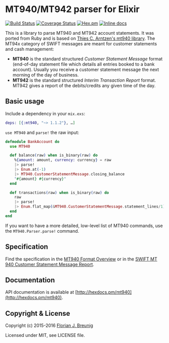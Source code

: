 MT940/MT942 parser for Elixir
=============================

[![Build Status](https://travis-ci.org/my-flow/mt940.svg?branch=master)](https://travis-ci.org/my-flow/mt940)
[![Coverage Status](https://coveralls.io/repos/my-flow/mt940/badge.svg?branch=master)](https://coveralls.io/r/my-flow/mt940?branch=master)
[![Hex.pm](https://img.shields.io/hexpm/v/mt940.svg)](https://hex.pm/packages/mt940)
[![Inline docs](http://inch-ci.org/github/my-flow/mt940.svg)](http://inch-ci.org/github/my-flow/mt940)

This is a library to parse MT940 and MT942 account statements. It was ported from Ruby and is based on
[Thies C. Arntzen's mt940 library](https://github.com/betterplace/mt940_parser).
The MT94x category of SWIFT messages are meant for customer statements and cash management:
- **MT940** is the standard structured _Customer Statement Message_ format (end-of-day statement file which details all entries booked to a bank account). Usually you receive a customer statement message the next morning of the day of business.
- **MT942** is the standard structured _Interim Transaction Report_ format. MT942 gives a report of the debits/credits any given time of the day.

## Basic usage

Include a dependency in your `mix.exs`:

```elixir
deps: [{:mt940, "~> 1.1.2"}, …]
```

`use MT940` and `parse!` the raw input:

```elixir
defmodule BankAccount do
  use MT940

  def balance(raw) when is_binary(raw) do
    %{amount: amount, currency: currency} = raw
    |> parse!
    |> Enum.at(-1)
    |> MT940.CustomerStatementMessage.closing_balance
    "#{amount} #{currency}"
  end

  def transactions(raw) when is_binary(raw) do
    raw
    |> parse!
    |> Enum.flat_map(&MT940.CustomerStatementMessage.statement_lines/1)
  end
end
```

If you want to have a more detailed, low-level list of MT940 commands, use the
`MT940.Parser.parse!` command.


## Specification

Find the specification in the [MT940 Format Overview](http://www.sepaforcorporates.com/swift-for-corporates/account-statement-mt940-file-format-overview/)
or in the [SWIFT MT 940 Customer Statement Message Report](http://martin.hinner.info/bankconvert/swift_mt940_942.pdf).


## Documentation

API documentation is available at [http://hexdocs.pm/mt940](http://hexdocs.pm/mt940).


## Copyright & License

Copyright (c) 2015-2016 [Florian J. Breunig](http://www.my-flow.com)

Licensed under MIT, see LICENSE file.
